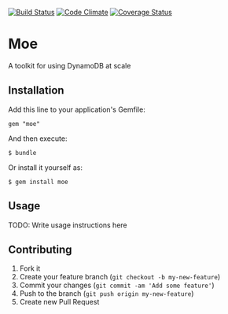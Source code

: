 [![Build Status](https://travis-ci.org/fuzz/moe.png?branch=master)](https://travis-ci.org/fuzz/moe)
[![Code Climate](https://codeclimate.com/github/fuzz/moe.png)](https://codeclimate.com/github/fuzz/moe)
[![Coverage Status](https://coveralls.io/repos/fuzz/moe/badge.png)](https://coveralls.io/r/fuzz/moe)

# Moe

A toolkit for using DynamoDB at scale

## Installation

Add this line to your application's Gemfile:

    gem "moe"

And then execute:

    $ bundle

Or install it yourself as:

    $ gem install moe

## Usage

TODO: Write usage instructions here

## Contributing

1. Fork it
2. Create your feature branch (`git checkout -b my-new-feature`)
3. Commit your changes (`git commit -am 'Add some feature'`)
4. Push to the branch (`git push origin my-new-feature`)
5. Create new Pull Request

